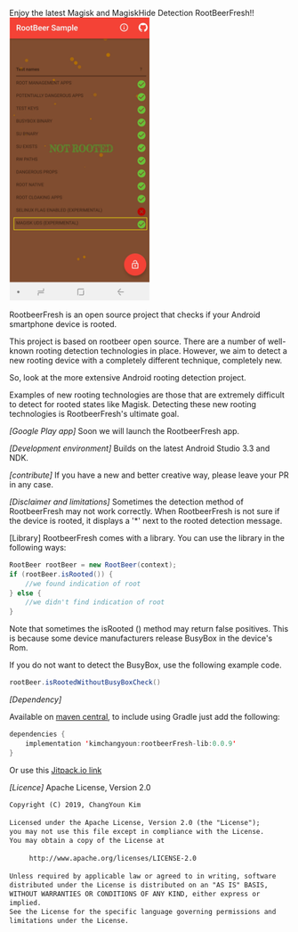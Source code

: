 Enjoy the latest Magisk and MagiskHide Detection RootBeerFresh!!
<br/><img src="./Magisk_UDS_Detect_UI.jpg" width="50%">

RootbeerFresh is an open source project that checks if your Android smartphone device is rooted.

This project is based on rootbeer open source.
There are a number of well-known rooting detection technologies in place.
However, we aim to detect a new rooting device with a completely different technique, completely new.

So, look at the more extensive Android rooting detection project.

Examples of new rooting technologies are those that are extremely difficult to detect for rooted states like Magisk.
Detecting these new rooting technologies is RootbeerFresh's ultimate goal.


*[Google Play app]*
Soon we will launch the RootbeerFresh app.

*[Development environment]*
Builds on the latest Android Studio 3.3 and NDK.

*[contribute]*
If you have a new and better creative way, please leave your PR in any case.

*[Disclaimer and limitations]*
Sometimes the detection method of RootbeerFresh may not work correctly.
When RootbeerFresh is not sure if the device is rooted, it displays a '*' next to the rooted detection message.

[Library]
RootbeerFresh comes with a library.
You can use the library in the following ways:

```java
RootBeer rootBeer = new RootBeer(context);
if (rootBeer.isRooted()) {
    //we found indication of root
} else {
    //we didn't find indication of root
}
```

Note that sometimes the isRooted () method may return false positives.
This is because some device manufacturers release BusyBox in the device's Rom.

If you do not want to detect the BusyBox, use the following example code.

```java
rootBeer.isRootedWithoutBusyBoxCheck()
```

*[Dependency]*

Available on [maven central](https://search.maven.org/#search%7Cga%7C1%7Ca%3A%22rootbeerFresh-lib%22), to include using Gradle just add the following:

```java
dependencies {
    implementation 'kimchangyoun:rootbeerFresh-lib:0.0.9'
}
```

Or use this [Jitpack.io link](https://jitpack.io/#kimchangyoun/rootbeerFresh)

*[Licence]*
Apache License, Version 2.0

    Copyright (C) 2019, ChangYoun Kim

    Licensed under the Apache License, Version 2.0 (the "License");
    you may not use this file except in compliance with the License.
    You may obtain a copy of the License at

         http://www.apache.org/licenses/LICENSE-2.0

    Unless required by applicable law or agreed to in writing, software
    distributed under the License is distributed on an "AS IS" BASIS,
    WITHOUT WARRANTIES OR CONDITIONS OF ANY KIND, either express or implied.
    See the License for the specific language governing permissions and
    limitations under the License.
